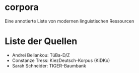 # corpora
Eine annotierte Liste von modernen linguistischen Ressourcen

# Liste der Quellen
 - Andrei Beliankou: TüBa-D/Z
 - Constanze Tress: KiezDeutsch-Korpus (KiDKo)
 - Sarah Schneider: TIGER-Baumbank
